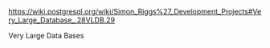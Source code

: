 https://wiki.postgresql.org/wiki/Simon_Riggs%27_Development_Projects#Very_Large_Database_.28VLDB.29

Very Large Data Bases
